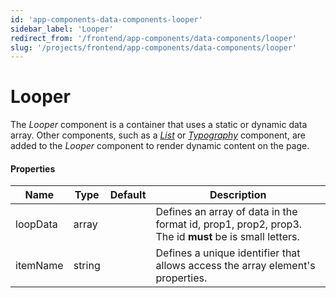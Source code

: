 ```yaml
---
id: 'app-components-data-components-looper'
sidebar_label: 'Looper'
redirect_from: '/frontend/app-components/data-components/looper'
slug: '/projects/frontend/app-components/data-components/looper'
---
```


# Looper

The _Looper_ component is a container that uses a static or dynamic data array. Other components, such as a _[List](./app-components-other-components-list)_ or _[Typography](./app-components-other-components-typography)_ component, are added to the _Looper_ component to render dynamic content on the page.

#### Properties

<table>
<thead>
<tr><th>Name</th><th>Type</th><th>Default</th><th>Description</th></tr>
</thead>
<tbody>
<tr><td>loopData</td><td>array</td><td></td><td>Defines an array of data in the format id, prop1, prop2, prop3. The id <b>must</b> be is small letters.</td></tr>
<tr><td>itemName</td><td>string</td><td></td><td>Defines a unique identifier that allows access the array element's properties.</td></tr>
</tbody>
</table>
